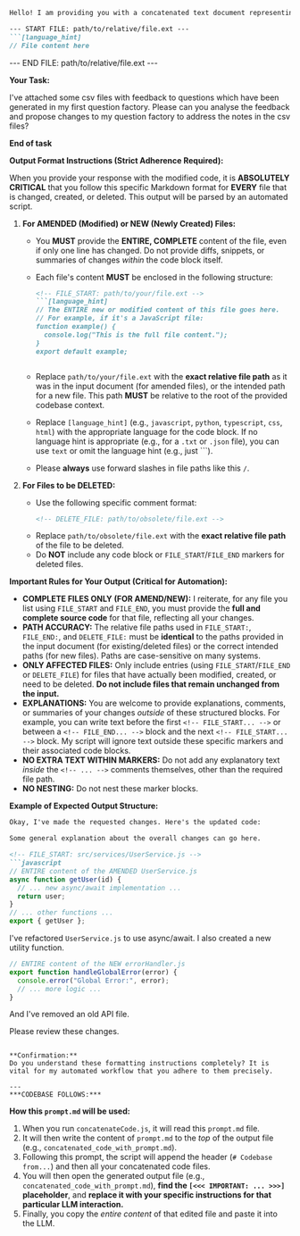 
```markdown
Hello! I am providing you with a concatenated text document representing a codebase or a portion of it. Each file within this document is formatted as follows:

--- START FILE: path/to/relative/file.ext ---
```[language_hint]
// File content here
```
--- END FILE: path/to/relative/file.ext ---

**Your Task:**

I've attached some csv files with feedback to questions which have been generated in my first question factory. Please can you analyse the feedback and propose changes to my question factory to address the notes in the csv files?


**End of task**

**Output Format Instructions (Strict Adherence Required):**

When you provide your response with the modified code, it is **ABSOLUTELY CRITICAL** that you follow this specific Markdown format for **EVERY** file that is changed, created, or deleted. This output will be parsed by an automated script.

1.  **For AMENDED (Modified) or NEW (Newly Created) Files:**
    *   You **MUST** provide the **ENTIRE, COMPLETE** content of the file, even if only one line has changed. Do not provide diffs, snippets, or summaries of changes *within* the code block itself.
    *   Each file's content **MUST** be enclosed in the following structure:

        ```markdown
        <!-- FILE_START: path/to/your/file.ext -->
        ```[language_hint]
        // The ENTIRE new or modified content of this file goes here.
        // For example, if it's a JavaScript file:
        function example() {
          console.log("This is the full file content.");
        }
        export default example;
        ```
        <!-- FILE_END: path/to/your/file.ext -->
        ```
    *   Replace `path/to/your/file.ext` with the **exact relative file path** as it was in the input document (for amended files), or the intended path for a new file. This path **MUST** be relative to the root of the provided codebase context.
    *   Replace `[language_hint]` (e.g., `javascript`, `python`, `typescript`, `css`, `html`) with the appropriate language for the code block. If no language hint is appropriate (e.g., for a `.txt` or `.json` file), you can use `text` or omit the language hint (e.g., just ```).
    *   Please **always** use forward slashes in file paths like this `/`.

2.  **For Files to be DELETED:**
    *   Use the following specific comment format:
        ```markdown
        <!-- DELETE_FILE: path/to/obsolete/file.ext -->
        ```
    *   Replace `path/to/obsolete/file.ext` with the **exact relative file path** of the file to be deleted.
    *   Do **NOT** include any code block or `FILE_START`/`FILE_END` markers for deleted files.

**Important Rules for Your Output (Critical for Automation):**

*   **COMPLETE FILES ONLY (FOR AMEND/NEW):** I reiterate, for any file you list using `FILE_START` and `FILE_END`, you must provide the **full and complete source code** for that file, reflecting all your changes.
*   **PATH ACCURACY:** The relative file paths used in `FILE_START:`, `FILE_END:`, and `DELETE_FILE:` must be **identical** to the paths provided in the input document (for existing/deleted files) or the correct intended paths (for new files). Paths are case-sensitive on many systems.
*   **ONLY AFFECTED FILES:** Only include entries (using `FILE_START`/`FILE_END` or `DELETE_FILE`) for files that have actually been modified, created, or need to be deleted. **Do not include files that remain unchanged from the input.**
*   **EXPLANATIONS:** You are welcome to provide explanations, comments, or summaries of your changes *outside* of these structured blocks. For example, you can write text before the first `<!-- FILE_START... -->` or between a `<!-- FILE_END... -->` block and the next `<!-- FILE_START... -->` block. My script will ignore text outside these specific markers and their associated code blocks.
*   **NO EXTRA TEXT WITHIN MARKERS:** Do not add any explanatory text *inside* the `<!-- ... -->` comments themselves, other than the required file path.
*   **NO NESTING:** Do not nest these marker blocks.

**Example of Expected Output Structure:**

```markdown
Okay, I've made the requested changes. Here's the updated code:

Some general explanation about the overall changes can go here.

<!-- FILE_START: src/services/UserService.js -->
```javascript
// ENTIRE content of the AMENDED UserService.js
async function getUser(id) {
  // ... new async/await implementation ...
  return user;
}
// ... other functions ...
export { getUser };
```
<!-- FILE_END: src/services/UserService.js -->

I've refactored `UserService.js` to use async/await. I also created a new utility function.

<!-- FILE_START: src/utils/errorHandler.js -->
```javascript
// ENTIRE content of the NEW errorHandler.js
export function handleGlobalError(error) {
  console.error("Global Error:", error);
  // ... more logic ...
}
```
<!-- FILE_END: src/utils/errorHandler.js -->

And I've removed an old API file.

<!-- DELETE_FILE: src/legacy/api.js -->

Please review these changes.
```

**Confirmation:**
Do you understand these formatting instructions completely? It is vital for my automated workflow that you adhere to them precisely.

---
***CODEBASE FOLLOWS:***
```

**How this `prompt.md` will be used:**

1.  When you run `concatenateCode.js`, it will read this `prompt.md` file.
2.  It will then write the content of `prompt.md` to the *top* of the output file (e.g., `concatenated_code_with_prompt.md`).
3.  Following this prompt, the script will append the header (`# Codebase from...`) and then all your concatenated code files.
4.  You will then open the generated output file (e.g., `concatenated_code_with_prompt.md`), **find the `[<<< IMPORTANT: ... >>>]` placeholder**, and **replace it with your specific instructions for that particular LLM interaction.**
5.  Finally, you copy the *entire content* of that edited file and paste it into the LLM.